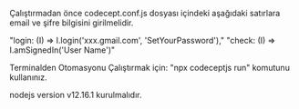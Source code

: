 Çalıştırmadan önce codecept.conf.js dosyası içindeki aşağıdaki satırlara email ve şifre bilgisini girilmelidir.

"login: (I) => I.login('xxx.gmail.com', 'SetYourPassword'),"
"check: (I) => I.amSignedIn('User Name')"

Terminalden Otomasyonu Çalıştırmak için: "npx codeceptjs run" komutunu kullanınız.

nodejs version v12.16.1 kurulmalıdır.

